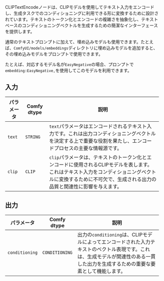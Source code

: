 CLIPTextEncodeノードは、CLIPモデルを使用してテキスト入力をエンコードし、生成タスクでのコンディショニングに利用できる形に変換するために設計されています。テキストのトークン化とエンコードの複雑さを抽象化し、テキストベースのコンディショニングベクトルを生成するための簡潔なインターフェースを提供します。

通常のテキストプロンプトに加えて、埋め込みモデルも使用できます。たとえば、`ComfyUI/models/embeddings`ディレクトリに埋め込みモデルを追加すると、その埋め込みモデルをプロンプトで使用できます。

たとえば、対応するモデル名が`EasyNegative`の場合、プロンプトで`embedding:EasyNegative,`を使用してこのモデルを利用できます。

## 入力

| パラメータ | Comfy dtype | 説明 |
|-----------|-------------|-------------|
| `text`    | `STRING`    | `text`パラメータはエンコードされるテキスト入力です。これは出力コンディショニングベクトルを決定する上で重要な役割を果たし、エンコードプロセスの主要な情報源です。 |
| `clip`    | `CLIP`      | `clip`パラメータは、テキストのトークン化とエンコードに使用されるCLIPモデルを表します。これはテキスト入力をコンディショニングベクトルに変換するために不可欠で、生成される出力の品質と関連性に影響を与えます。 |

## 出力

| パラメータ | Comfy dtype  | 説明 |
|-----------|--------------|-------------|
| `conditioning` | `CONDITIONING` | 出力の`conditioning`は、CLIPモデルによってエンコードされた入力テキストのベクトル表現です。これは、生成モデルが関連性のある一貫した出力を生成するための重要な要素として機能します。 |
